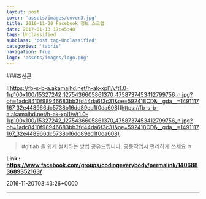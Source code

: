 ```yaml
---
layout: post
cover: 'assets/images/cover3.jpg'
title: 2016-11-20 Facebook 정보 스크랩
date: 2017-01-13 17:45:48
tags: Unclassified
subclass: 'post tag-Unclassified'
categories: 'tabris'
navigation: True
logo: 'assets/images/logo.png'
---
```


###조선근

![https://fb-s-b-a.akamaihd.net/h-ak-xpl1/v/t1.0-1/p100x100/15327242_1275436605861370_4758737453412799756_n.jpg?oh=1adc8410f98946683bb3fd44da6f3c31&oe=592418CD&__gda__=1491117167_32e448966dc5738b16dd89ed1f0da608](https://fb-s-b-a.akamaihd.net/h-ak-xpl1/v/t1.0-1/p100x100/15327242_1275436605861370_4758737453412799756_n.jpg?oh=1adc8410f98946683bb3fd44da6f3c31&oe=592418CD&__gda__=1491117167_32e448966dc5738b16dd89ed1f0da608)

>#gitlab 을 쉽게 설치하는 방법 공유드립니다. 공동작업시 편리하게 쓰세요 ㅎ

**Link : <https://www.facebook.com/groups/codingeverybody/permalink/1406883689352163/>**

2016-11-20T03:43:26+0000

---

